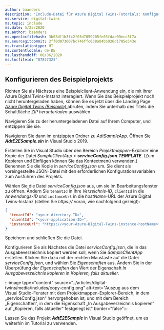 ```yaml
---
author: baanders
description: 'Include-Datei für Azure Digital Twins-Tutorials: Konfigurieren des Beispielprojekts'
ms.service: digital-twins
ms.topic: include
ms.date: 5/25/2020
ms.author: baanders
ms.openlocfilehash: 3b68df1b3fc2f03d7659205fe03fdae09ecc3f7a
ms.sourcegitcommit: 2ff0d073607bc746ffc638a84bb026d1705e543e
ms.translationtype: HT
ms.contentlocale: de-DE
ms.lasthandoff: 08/06/2020
ms.locfileid: "87827323"
---
```

## <a name="configure-the-sample-project"></a>Konfigurieren des Beispielprojekts

Richten Sie als Nächstes eine Beispielclient-Anwendung ein, die mit Ihrer Azure Digital Twins-Instanz interagiert. Wenn Sie das Beispielprojekt noch nicht heruntergeladen haben, können Sie es jetzt über die Landing Page [*Azure Digital Twins (Beispiele)* ](https://docs.microsoft.com/samples/azure-samples/digital-twins-samples/digital-twins-samples) abrufen, indem Sie unterhalb des Titels die Schaltfläche *ZIP herunterladen* auswählen.

Navigieren Sie zu der heruntergeladenen Datei auf Ihrem Computer, und entzippen Sie sie.

Navigieren Sie dann im entzippten Ordner zu _AdtSampleApp_. Öffnen Sie _**AdtE2ESample.sln**_ in Visual Studio 2019. 

Erstellen Sie in Visual Studio über den Bereich *Projektmappen-Explorer* eine Kopie der Datei _SampleClientApp > **serviceConfig.json.TEMPLATE**_. (Zum Kopieren und Einfügen können Sie das Kontextmenü verwenden.) Benennen Sie die Kopie in *serviceConfig.json* um. Sie dient als voreingestellte JSON-Datei mit den erforderlichen Konfigurationsvariablen zum Ausführen des Projekts.

Wählen Sie die Datei *serviceConfig.json* aus, um sie im Bearbeitungsfenster zu öffnen. Ändern Sie `tenantId` in Ihre *Verzeichnis-ID*, `clientId` in die *Anwendungs-ID* und `instanceUrl` in die *hostName*-URL der Azure Digital Twins-Instanz (stellen Sie *https://* voran, wie nachfolgend gezeigt):

```json
{
  "tenantId": "<your-directory-ID>",
  "clientId": "<your-application-ID>",
  "instanceUrl": "https://<your-Azure-Digital-Twins-instance-hostName>"
}
```



Speichern und schließen Sie die Datei. 

Konfigurieren Sie als Nächstes die Datei *serviceConfig.json*, die in das Ausgabeverzeichnis kopiert werden soll, wenn Sie *SampleClientApp* erstellen. Klicken Sie dazu mit der rechten Maustaste auf die Datei *serviceConfig.json*, und wählen Sie *Eigenschaften* aus. Ändern Sie in der Überprüfung der *Eigenschaften* den Wert der Eigenschaft *In Ausgabeverzeichnis kopieren* in *Kopieren, falls aktueller*.

:::image type="content" source="../articles/digital-twins/media/includes/copy-config.png" alt-text="Auszug aus dem Visual Studio-Fenster mit dem Projektmappen-Explorer-Bereich, in dem „serviceConfig.json“ hervorgehoben ist, und mit dem Bereich „Eigenschaften“, in dem die Eigenschaft „In Ausgabeverzeichnis kopieren“ auf „Kopieren, falls aktueller“ festgelegt ist" border="false":::

Lassen Sie das Projekt _**AdtE2ESample**_ in Visual Studio geöffnet, um es weiterhin im Tutorial zu verwenden.

